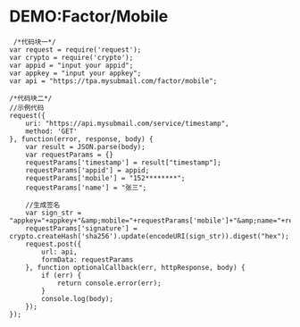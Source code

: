 # DEMO:Factor/Mobile

     /*代码块一*/
    var request = require('request');
    var crypto = require('crypto');
    var appid = "input your appid";
    var appkey = "input your appkey";
    var api = "https://tpa.mysubmail.com/factor/mobile";
    
    /*代码块二*/
    //示例代码
    request({
        uri: "https://api.mysubmail.com/service/timestamp",
        method: 'GET'
    }, function(error, response, body) {
        var result = JSON.parse(body);
        var requestParams = {}
        requestParams['timestamp'] = result["timestamp"];
        requestParams['appid'] = appid;
        requestParams['mobile'] = "152********";
        requestParams['name'] = "张三";
    
        //生成签名
        var sign_str = "appkey="+appkey+"&amp;mobile="+requestParams['mobile']+"&amp;name="+requestParams['name']+"×tamp="+requestParams['timestamp'];
        requestParams['signature'] = crypto.createHash('sha256').update(encodeURI(sign_str)).digest("hex");
        request.post({
            url: api, 
            formData: requestParams
        }, function optionalCallback(err, httpResponse, body) {
            if (err) {
                return console.error(err);
            }
            console.log(body);
        });
    });


​    